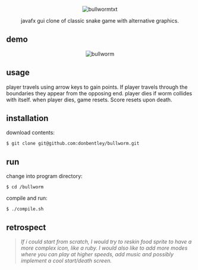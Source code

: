 <div align="center">
  
![bullwormtxt](https://github.com/donbentley/bullworm/assets/71290621/cf2b1713-6ac9-4c3a-a573-50e8e828f388)

javafx gui clone of classic snake game with alternative  graphics.
</div>

## demo
<div align="center">

![bullworm](https://github.com/donbentley/bullworm/assets/71290621/e5c06d26-e4bd-4125-892c-f152a604320c)

</div>

## usage
player travels using arrow keys to gain points. If player travels through the boundaries they appear from the opposing end. player dies if worm collides with itself. when player dies, game resets. Score resets upon death.


## installation
download contents:
```
$ git clone git@github.com:donbentley/bullworm.git
```

## run
change into program directory:
```
$ cd /bullworm
```
compile and run:
```
$ ./compile.sh
```

## retrospect

><i>If i could start from scratch, I would try to reskin food sprite to have a more complex icon, like a ruby. I would also like to add more modes where you can play at higher speeds, add music and possibly implement a cool start/death screen.
